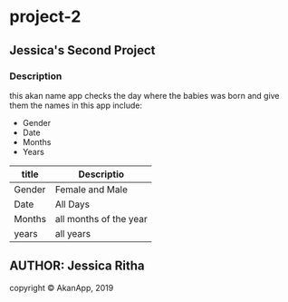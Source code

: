 # project-2
## Jessica's Second Project
### Description
this akan name app checks the day where the babies was born and give them the names
in this app include:
- Gender
- Date
- Months
- Years

|title         |Descriptio            |
|--------------|----------------------|
|Gender        |Female and Male       |
|Date          |All Days              |
|Months        |all months of the year|
|years         | all years            |

## AUTHOR: Jessica Ritha
copyright &copy; AkanApp,  2019

